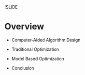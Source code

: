 !SLIDE

# Overview

* Computer-Aided Algorithm Design

* Traditional Optimization

* Model Based Optimization

* Conclusion
